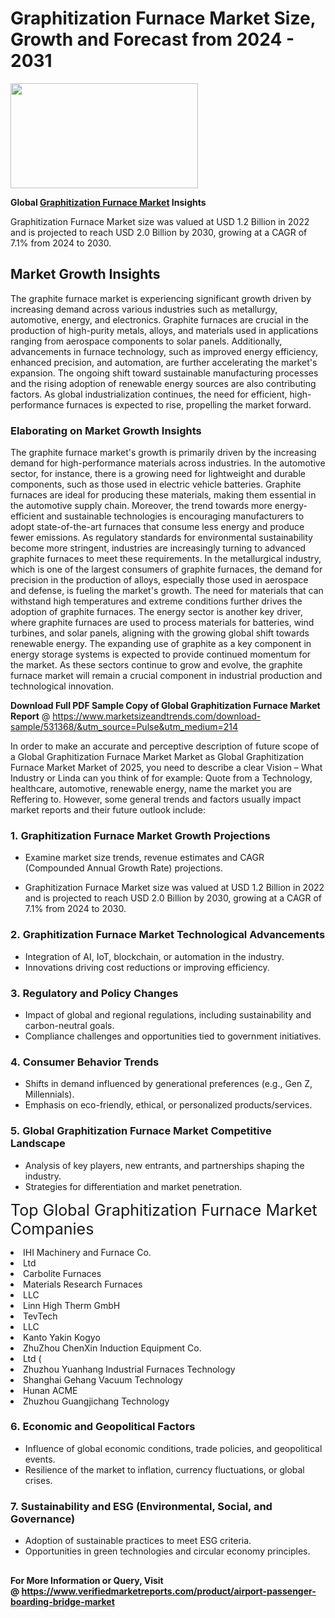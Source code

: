 <H1>Graphitization Furnace Market Size, Growth and Forecast from 2024 - 2031</H1><img class="aligncenter size-medium wp-image-584254" src="https://thirdeyenews.in/wp-content/uploads/2024/09/Global-Market-Research-300x168.jpeg" alt="" width="300" height="168" /><p><strong>Global&nbsp;<a href="https://www.marketsizeandtrends.com/download-sample/531368/&amp;utm_source=Pulse&amp;utm_medium=214">Graphitization Furnace Market</a> Insights</strong></p><p>Graphitization Furnace Market size was valued at USD 1.2 Billion in 2022 and is projected to reach USD 2.0 Billion by 2030, growing at a CAGR of 7.1% from 2024 to 2030.</p><p><h2>Market Growth Insights</h2> The graphite furnace market is experiencing significant growth driven by increasing demand across various industries such as metallurgy, automotive, energy, and electronics. Graphite furnaces are crucial in the production of high-purity metals, alloys, and materials used in applications ranging from aerospace components to solar panels. Additionally, advancements in furnace technology, such as improved energy efficiency, enhanced precision, and automation, are further accelerating the market's expansion. The ongoing shift toward sustainable manufacturing processes and the rising adoption of renewable energy sources are also contributing factors. As global industrialization continues, the need for efficient, high-performance furnaces is expected to rise, propelling the market forward. <h3>Elaborating on Market Growth Insights</h3> The graphite furnace market's growth is primarily driven by the increasing demand for high-performance materials across industries. In the automotive sector, for instance, there is a growing need for lightweight and durable components, such as those used in electric vehicle batteries. Graphite furnaces are ideal for producing these materials, making them essential in the automotive supply chain. Moreover, the trend towards more energy-efficient and sustainable technologies is encouraging manufacturers to adopt state-of-the-art furnaces that consume less energy and produce fewer emissions. As regulatory standards for environmental sustainability become more stringent, industries are increasingly turning to advanced graphite furnaces to meet these requirements. In the metallurgical industry, which is one of the largest consumers of graphite furnaces, the demand for precision in the production of alloys, especially those used in aerospace and defense, is fueling the market's growth. The need for materials that can withstand high temperatures and extreme conditions further drives the adoption of graphite furnaces. The energy sector is another key driver, where graphite furnaces are used to process materials for batteries, wind turbines, and solar panels, aligning with the growing global shift towards renewable energy. The expanding use of graphite as a key component in energy storage systems is expected to provide continued momentum for the market. As these sectors continue to grow and evolve, the graphite furnace market will remain a crucial component in industrial production and technological innovation. </p><p><span class=""><strong>Download Full PDF Sample Copy of Global Graphitization Furnace Market Report</strong> @ <a href="https://www.marketsizeandtrends.com/download-sample/531368/&amp;utm_source=Pulse&amp;utm_medium=214" target="_blank">https://www.marketsizeandtrends.com/download-sample/531368/&amp;utm_source=Pulse&amp;utm_medium=214</a></span></p><p>In order to make an accurate and perceptive description of future scope of a Global&nbsp;Graphitization Furnace Market Market as Global&nbsp;Graphitization Furnace Market Market of 2025, you need to describe a clear Vision &ndash; What Industry or Linda can you think of for example: Quote from a Technology, healthcare, automotive, renewable energy, name the market you are Reffering to. However, some general trends and factors usually impact market reports and their future outlook include:</p><h3>1.&nbsp;<strong>Graphitization Furnace Market Growth Projections</strong></h3><ul><li>Examine market size trends, revenue estimates and CAGR (Compounded Annual Growth Rate) projections.</li><li><p>Graphitization Furnace Market size was valued at USD 1.2 Billion in 2022 and is projected to reach USD 2.0 Billion by 2030, growing at a CAGR of 7.1% from 2024 to 2030.</p></li></ul><h3>2.&nbsp;<strong>Graphitization Furnace Market Technological Advancements</strong></h3><ul><li>Integration of AI, IoT, blockchain, or automation in the industry.</li><li>Innovations driving cost reductions or improving efficiency.</li></ul><h3>3.&nbsp;<strong>Regulatory and Policy Changes</strong></h3><ul><li>Impact of global and regional regulations, including sustainability and carbon-neutral goals.</li><li>Compliance challenges and opportunities tied to government initiatives.</li></ul><h3>4.&nbsp;<strong>Consumer Behavior Trends</strong></h3><ul><li>Shifts in demand influenced by generational preferences (e.g., Gen Z, Millennials).</li><li>Emphasis on eco-friendly, ethical, or personalized products/services.</li></ul><h3>5.&nbsp;<strong>Global Graphitization Furnace Market Competitive Landscape</strong></h3><ul><li>Analysis of key players, new entrants, and partnerships shaping the industry.</li><li>Strategies for differentiation and market penetration.</li></ul><p data-pm-slice="1 1 []"><span style="color: inherit; font-family: inherit; font-size: 25px;">Top Global Graphitization Furnace Market Companies</span></p><div class="" data-test-id=""><p><li>IHI Machinery and Furnace Co.</li><li>Ltd</li><li> Carbolite Furnaces</li><li> Materials Research Furnaces</li><li> LLC</li><li> Linn High Therm GmbH</li><li> TevTech</li><li> LLC</li><li> Kanto Yakin Kogyo</li><li> ZhuZhou ChenXin Induction Equipment Co.</li><li> Ltd (</li><li> Zhuzhou Yuanhang Industrial Furnaces Technology</li><li> Shanghai Gehang Vacuum Technology</li><li> Hunan ACME</li><li> Zhuzhou Guangjichang Technology</li></p></div><h3>6.&nbsp;<strong>Economic and Geopolitical Factors</strong></h3><ul><li>Influence of global economic conditions, trade policies, and geopolitical events.</li><li>Resilience of the market to inflation, currency fluctuations, or global crises.</li></ul><h3>7.&nbsp;<strong>Sustainability and ESG (Environmental, Social, and Governance)</strong></h3><ul><li>Adoption of sustainable practices to meet ESG criteria.</li><li>Opportunities in green technologies and circular economy principles.</li></ul><h2><strong style="font-size: 14px;">For More Information or Query, Visit @&nbsp;</strong><a style="background-color: #ffffff; font-size: 14px;" href="https://www.marketsizeandtrends.com/report/graphitization-furnace-market/" target="_blank">https://www.verifiedmarketreports.com/product/airport-passenger-boarding-bridge-market</a></h2>
